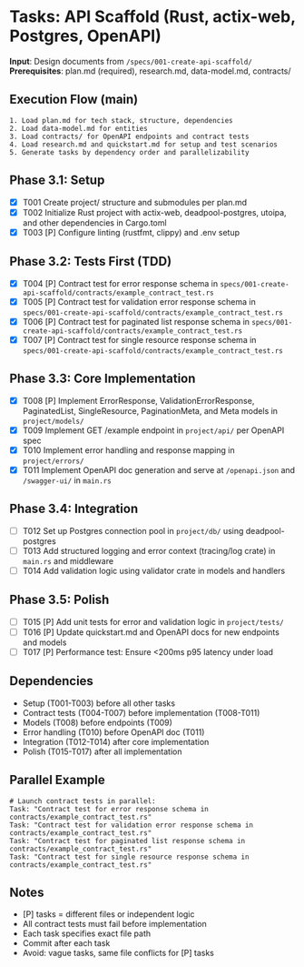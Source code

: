 # Tasks: API Scaffold (Rust, actix-web, Postgres, OpenAPI)

**Input**: Design documents from `/specs/001-create-api-scaffold/`
**Prerequisites**: plan.md (required), research.md, data-model.md, contracts/

## Execution Flow (main)
```
1. Load plan.md for tech stack, structure, dependencies
2. Load data-model.md for entities
3. Load contracts/ for OpenAPI endpoints and contract tests
4. Load research.md and quickstart.md for setup and test scenarios
5. Generate tasks by dependency order and parallelizability
```

## Phase 3.1: Setup
- [x] T001 Create project/ structure and submodules per plan.md
- [x] T002 Initialize Rust project with actix-web, deadpool-postgres, utoipa, and other dependencies in Cargo.toml
- [x] T003 [P] Configure linting (rustfmt, clippy) and .env setup

## Phase 3.2: Tests First (TDD)
- [x] T004 [P] Contract test for error response schema in `specs/001-create-api-scaffold/contracts/example_contract_test.rs`
- [x] T005 [P] Contract test for validation error response schema in `specs/001-create-api-scaffold/contracts/example_contract_test.rs`
- [x] T006 [P] Contract test for paginated list response schema in `specs/001-create-api-scaffold/contracts/example_contract_test.rs`
- [x] T007 [P] Contract test for single resource response schema in `specs/001-create-api-scaffold/contracts/example_contract_test.rs`

## Phase 3.3: Core Implementation
- [x] T008 [P] Implement ErrorResponse, ValidationErrorResponse, PaginatedList, SingleResource, PaginationMeta, and Meta models in `project/models/`
- [x] T009 Implement GET /example endpoint in `project/api/` per OpenAPI spec
- [x] T010 Implement error handling and response mapping in `project/errors/`
- [x] T011 Implement OpenAPI doc generation and serve at `/openapi.json` and `/swagger-ui/` in `main.rs`

## Phase 3.4: Integration
- [ ] T012 Set up Postgres connection pool in `project/db/` using deadpool-postgres
- [ ] T013 Add structured logging and error context (tracing/log crate) in `main.rs` and middleware
- [ ] T014 Add validation logic using validator crate in models and handlers

## Phase 3.5: Polish
- [ ] T015 [P] Add unit tests for error and validation logic in `project/tests/`
- [ ] T016 [P] Update quickstart.md and OpenAPI docs for new endpoints and models
- [ ] T017 [P] Performance test: Ensure <200ms p95 latency under load

## Dependencies
- Setup (T001-T003) before all other tasks
- Contract tests (T004-T007) before implementation (T008-T011)
- Models (T008) before endpoints (T009)
- Error handling (T010) before OpenAPI doc (T011)
- Integration (T012-T014) after core implementation
- Polish (T015-T017) after all implementation

## Parallel Example
```
# Launch contract tests in parallel:
Task: "Contract test for error response schema in contracts/example_contract_test.rs"
Task: "Contract test for validation error response schema in contracts/example_contract_test.rs"
Task: "Contract test for paginated list response schema in contracts/example_contract_test.rs"
Task: "Contract test for single resource response schema in contracts/example_contract_test.rs"
```

## Notes
- [P] tasks = different files or independent logic
- All contract tests must fail before implementation
- Each task specifies exact file path
- Commit after each task
- Avoid: vague tasks, same file conflicts for [P] tasks
